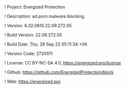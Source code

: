 ! Project: Energized Protection

! Description: ad.porn.malware blocking.

! Version: 6.32.0810.22.09.272.05

! Build Version: 22.09.272.05

! Build Date: Thu, 29 Sep 22 05:11:34 +06

! Version Code: 2720511

! License: CC BY-NC-SA 4.0, https://energized.pro/license

! Github: https://github.com/EnergizedProtection/block

! Web: https://energized.pro
